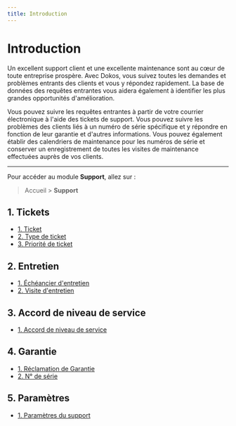 ```yaml
---
title: Introduction
---
```


# Introduction

Un excellent support client et une excellente maintenance sont au cœur de toute entreprise prospère. Avec Dokos, vous suivez toutes les demandes et problèmes entrants des clients et vous y répondez rapidement. La base de données des requêtes entrantes vous aidera également à identifier les plus grandes opportunités d'amélioration.

Vous pouvez suivre les requêtes entrantes à partir de votre courrier électronique à l'aide des tickets de support. Vous pouvez suivre les problèmes des clients liés à un numéro de série spécifique et y répondre en fonction de leur garantie et d'autres informations. Vous pouvez également établir des calendriers de maintenance pour les numéros de série et conserver un enregistrement de toutes les visites de maintenance effectuées auprès de vos clients.

--- 

Pour accéder au module **Support**, allez sur :

> Accueil > **Support**

## 1. Tickets

- [1. Ticket](/dokos/support/ticket)
- [2. Type de ticket](/dokos/support/ticket#type-de-ticket)
- [3. Priorité de ticket](/dokos/support/ticket#priorit%C3%A9-de-ticket)


## 2. Entretien

- [1. Échéancier d'entretien](/dokos/support/calendrier-de-maintenance)
- [2. Visite d'entretien](/dokos/support/visites-de-maintenance)


## 3. Accord de niveau de service

- [1. Accord de niveau de service](/dokos/support/garantie-de-niveau-de-service)


## 4. Garantie

- [1. Réclamation de Garantie](/dokos/support/garantie)
- [2. N° de série](/dokos/stocks/serial-no)


## 5. Paramètres

- [1. Paramètres du support](/dokos/support/parametres-du-support)